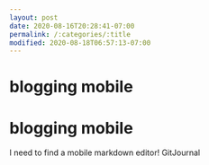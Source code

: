 ```yaml
---
layout: post
date: 2020-08-16T20:28:41-07:00
permalink: /:categories/:title
modified: 2020-08-18T06:57:13-07:00
---
```


# blogging mobile

# blogging mobile

I need to find a mobile markdown editor! GitJournal